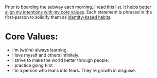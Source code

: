 Prior to boarding the subway each morning, I read this list. It helps [better align my intentions with my core values](http://jamesclear.com/values-choices). Each statement is phrased in the first-person to solidify them as [identity-based habits](http://jamesclear.com/identity-votes).

# Core Values:

- I'm (we're) always learning.
- I love myself and others infinitely.
- I strive to make the world better through people.
- I practice going first.
- I'm a person who leans into fears. They're growth in disguise.  
